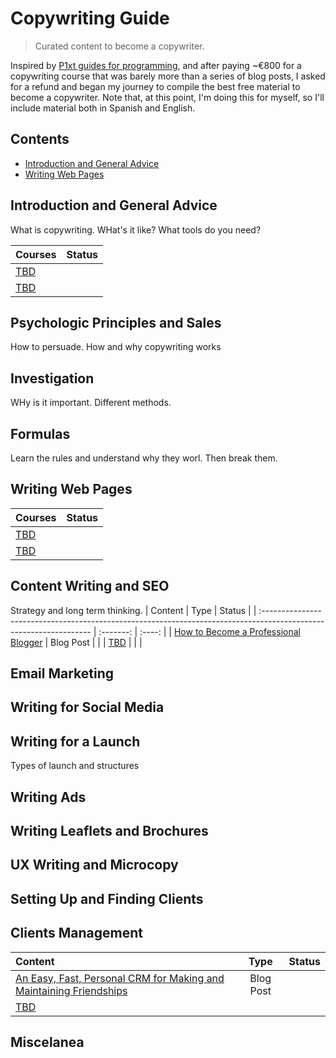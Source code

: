 # Copywriting Guide
> Curated content to become a copywriter.

Inspired by [P1xt guides for programming](https://github.com/P1xt/p1xt-guides), and after paying ~€800 for a copywriting course that was barely more than a series of blog posts, I asked for a refund and began my journey to compile the best free material to become a copywriter.
Note that, at this point, I'm doing this for myself, so I'll include material both in Spanish and English.

## Contents

- [Introduction and General Advice](#Introduction-and-General-Advice)
- [Writing Web Pages](#Writing-Web-Pages)


## Introduction and General Advice
What is copywriting. WHat's it like? What tools do you need?

| Courses                                                       | Status |
| :------------------------------------------------------------ | :----: |
| [TBD](https://www.)         |        |
| [TBD](https://www.)       |        |

## Psychologic Principles and Sales
How to persuade. How and why copywriting works

## Investigation
WHy is it important. Different methods.

## Formulas
Learn the rules and understand why they worl. Then break them.

## Writing Web Pages
| Courses                                                       | Status |
| :------------------------------------------------------------ | :----: |
| [TBD](https://www.)         |        |
| [TBD](https://www.)       |        |

## Content Writing and SEO
Strategy and long term thinking.
| Content                                                                                                            | Type      | Status |
| :----------------------------------------------------------------------------------------------------------------- | :-------: | :----: |
| [How to Become a Professional Blogger]([https://www.nateliason.com/blog/personal-crm](https://www.awai.com/make-money-blogging/how-to-become-a-blogger/)) | Blog Post |        |
| [TBD](https://www.)                                                                                                |           |        |


## Email Marketing

## Writing for Social Media

## Writing for a Launch
Types of launch and structures

## Writing Ads

## Writing Leaflets and Brochures

## UX Writing and Microcopy

## Setting Up and Finding Clients


## Clients Management

| Content                                                                                                            | Type      | Status |
| :----------------------------------------------------------------------------------------------------------------- | :-------: | :----: |
| [An Easy, Fast, Personal CRM for Making and Maintaining Friendships](https://www.nateliason.com/blog/personal-crm) | Blog Post |        |
| [TBD](https://www.)                                                                                                |           |        |

## Miscelanea





